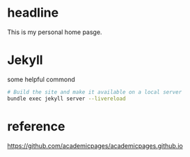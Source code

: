 # headline
This is my personal home pasge.

# Jekyll


some helpful commond
```bash
# Build the site and make it available on a local server
bundle exec jekyll server --livereload
```




# reference
https://github.com/academicpages/academicpages.github.io


